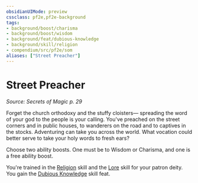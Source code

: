 ```yaml
---
obsidianUIMode: preview
cssclass: pf2e,pf2e-background
tags:
- background/boost/charisma
- background/boost/wisdom
- background/feat/dubious-knowledge
- background/skill/religion
- compendium/src/pf2e/som
aliases: ["Street Preacher"]
---
```

# Street Preacher
*Source: Secrets of Magic p. 29*  

Forget the church orthodoxy and the stuffy cloisters— spreading the word of your god to the people is your calling. You've preached on the street corners and in public houses, to wanderers on the road and to captives in the stocks. Adventuring can take you across the world. What vocation could better serve to take your holy words to fresh ears?

Choose two ability boosts. One must be to Wisdom or Charisma, and one is a free ability boost.

You're trained in the [Religion](/compendium/skills.md#Religion) skill and the [Lore](/compendium/skills.md#Lore) skill for your patron deity. You gain the [Dubious Knowledge](/compendium/feats/dubious-knowledge.md) skill feat.